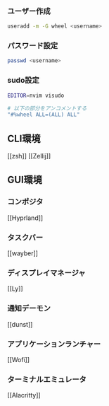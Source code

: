 ### ユーザー作成
```bash
useradd -m -G wheel <username>
```
### パスワード設定
```bash
passwd <username>
```
### sudo設定
```bash
EDITOR=nvim visudo

# 以下の部分をアンコメントする
"#%wheel ALL=(ALL) ALL"
```
## CLI環境
[[zsh]]
[[Zellij]]
## GUI環境
### コンポジタ
[[Hyprland]]
### タスクバー
[[wayber]]
### ディスプレイマネージャ
[[Ly]]
### 通知デーモン
[[dunst]]
### アプリケーションランチャー
[[Wofi]]
### ターミナルエミュレータ
[[Alacritty]]
